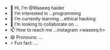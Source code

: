 - 👋 Hi, I’m @Waseeq haider
- 👀 I’m interested in ...programming 
- 🌱 I’m currently learning ...ethical hacking 
- 💞️ I’m looking to collaborate on ...
- 📫 How to reach me ...instagram <waseeq.h>
- 😄 Pronouns: ...
- ⚡ Fun fact: ...

<!---
Waseeq-ak/Waseeq-ak is a ✨ special ✨ repository because its `README.md` (this file) appears on your GitHub profile.
You can click the Preview link to take a look at your changes.
--->
